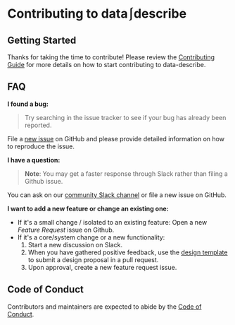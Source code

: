 # Contributing to data⎰describe

## Getting Started

Thanks for taking the time to contribute! Please review the [Contributing Guide](https://data-describe.ai/docs/master/_notebooks/contributing_guide.html#Contributing-Guide) for more details on how to start contributing to data-describe.

## FAQ

**I found a bug:**

> Try searching in the issue tracker to see if your bug has already been reported.

File a [new issue](https://github.com/data-describe/data-describe/issues/new/choose) on GitHub and please provide detailed information on how to reproduce the issue.

**I have a question:**

> **Note**: You may get a faster response through Slack rather than filing a Github issue.

You can ask on our [community Slack channel](https://join.slack.com/t/data-describe/shared_invite/zt-hvl7z4k3-ISYHB1yzKgLIelWqpVIlAA) or file a new issue on GitHub.

**I want to add a new feature or change an existing one:**

- If it's a small change / isolated to an existing feature: Open a new *Feature Request* issue on Github.
- If it's a core/system change or a new functionality:
    1. Start a new discussion on Slack. 
    2. When you have gathered positive feedback, use the [design template](docs/designs/TEMPLATE.md) to submit a design proposal in a pull request.
    3. Upon approval, create a new feature request issue.

## Code of Conduct

Contributors and maintainers are expected to abide by the [Code of Conduct](CODE_OF_CONDUCT.md).